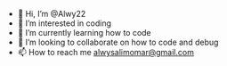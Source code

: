- 👋 Hi, I’m @Alwy22
- 👀 I’m interested in coding
- 🌱 I’m currently learning how to code
- 💞️ I’m looking to collaborate on how to code and debug
- 📫 How to reach me alwysalimomar@gmail.com 

<!---
Alwy22/Alwy22 is a ✨ special ✨ repository because its `README.md` (this file) appears on your GitHub profile.
You can click the Preview link to take a look at your changes.
--->
